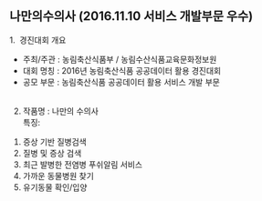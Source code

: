 ## 나만의수의사 (2016.11.10 서비스 개발부문 우수)
1.  경진대회 개요    <br>
- 주최/주관 : 농림축산식품부 / 농림수산식품교육문화정보원    <br>
- 대회 명칭 : 2016년 농림축산식품 공공데이터 활용 경진대회    <br>
- 공모 부문 : 농림축산식품 공공데이터 활용 서비스 개발 부문 <br><Br>

2. 작품명 : 나만의 수의사 <Br>
특징:    <br>
1) 증상 기반 질병검색<br>
2) 질병 및 증상 검색  <Br>
3) 최근 발병한 전염병 푸쉬알림 서비스    <br>
4) 가까운 동물병원 찾기  <Br>
5) 유기동물 확인/입양
